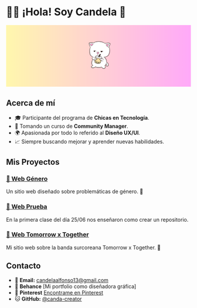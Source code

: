 # 👩‍💻 ¡Hola! Soy Candela 🌸

![Bienvenido✨](https://github.com/canda-creator/canda-creator/blob/main/Dise%C3%B1o%20sin%20t%C3%ADtulo.png?raw=true)

## Acerca de mí

- 🎓 Participante del programa de **Chicas en Tecnología**.
- 📖 Tomando un curso de **Community Manager**.
- 🌍 Apasionada por todo lo referido al **Diseño UX/UI**.
- 📈 Siempre buscando mejorar y aprender nuevas habilidades.

## Mis Proyectos
### [🌸 Web Género](https://github.com/canda-creator/CET-genero)
Un sitio web diseñado sobre problemáticas de género. 🧡
### [🌸 Web Prueba](https://github.com/canda-creator/prueba-repo)
En la primera clase del día 25/06 nos enseñaron como crear un repositorio.
### [🌸 Web Tomorrow x Together](https://github.com/canda-creator/proyecto-txt)
Mi sitio web sobre la banda surcoreana Tomorrow x Together. 🧡

## Contacto
- 📧 **Email:** [candelaalfonso13@gmail.com](candelaalfonso13@gmail.com)
- 🎨 **Behance** [Mi portfolio como diseñadora gráfica]
- 📌 **Pinterest** [Encontrame en Pinterest](https://ar.pinterest.com/candeschwidt)
- 🐱 **GitHub:** [@canda-creator](https://github.com/canda-creator)
